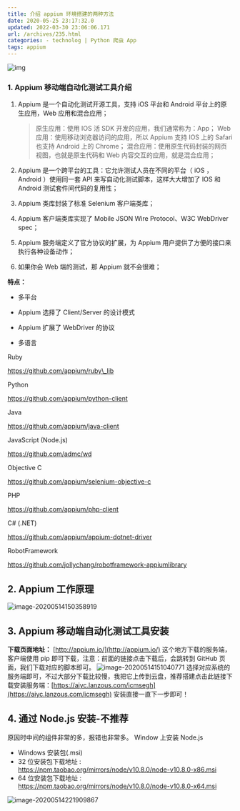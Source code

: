 ```yaml
---
title: 介绍 appium 环境搭建的两种方法
date: 2020-05-25 23:17:32.0
updated: 2022-03-30 23:06:06.171
url: /archives/235.html
categories: - technolog | Python 爬虫 App
tags: appium
---
```




![img](https://images-aiyc-1301641396.cos.ap-guangzhou.myqcloud.com/20200525231637.jpg)

### 1\. **Appium** 移动端自动化测试工具介绍

1.  Appium 是一个自动化测试开源工具，支持 iOS 平台和 Android 平台上的原生应用，Web 应用和混合应用；
    
    > 原生应用：使用 IOS 活 SDK 开发的应用，我们通常称为：App； Web 应用：使用移动浏览器访问的应用，所以 Appium 支持 IOS 上的 Safari 也支持 Android 上的 Chrome； 混合应用：使用原生代码封装的网页视图，也就是原生代码和 Web 内容交互的应用，就是混合应用；
    
2.  Appium 是一个跨平台的工具：它允许测试人员在不同的平台（ iOS ， Android ）使用同一套 API 来写自动化测试脚本，这样大大增加了 IOS 和 Android 测试套件间代码的复用性；
    
3.  Appium 类库封装了标准 Selenium 客户端类库；
    
4.  Appium 客户端类库实现了 Mobile JSON Wire Protocol、W3C WebDriver spec；
    
5.  Appium 服务端定义了官方协议的扩展，为 Appium 用户提供了方便的接口来执行各种设备动作；
    
6.  如果你会 Web 端的测试，那 Appium 就不会很难；
    

**特点：**

*   多平台
*   Appium 选择了 Client/Server 的设计模式
*   Appium 扩展了 WebDriver 的协议
    
*   多语言
    

Ruby

https://github.com/appium/ruby\_lib

Python

https://github.com/appium/python-client

Java

https://github.com/appium/java-client

JavaScript (Node.js)

https://github.com/admc/wd

Objective C

https://github.com/appium/selenium-objective-c

PHP

https://github.com/appium/php-client

C# (.NET)

https://github.com/appium/appium-dotnet-driver

RobotFramework

[https://](https://github.com/jollychang/robotframework-appiumlibrary)[github.com](https://github.com/jollychang/robotframework-appiumlibrary)[/](https://github.com/jollychang/robotframework-appiumlibrary)[jollychang](https://github.com/jollychang/robotframework-appiumlibrary)[/](https://github.com/jollychang/robotframework-appiumlibrary)[robotframework-appiumlibrary](https://github.com/jollychang/robotframework-appiumlibrary)

## 2\. Appium 工作原理

![image-20200514150358919](https://images-aiyc-1301641396.cos.ap-guangzhou.myqcloud.com/20200525231648.png)

## 3\. **Appium** 移动端自动化测试工具安装

**下载页面地址：** [http://appium.io/](http://appium.io/) 这个地方下载的服务端，客户端使用 pip 即可下载，注意：前面的链接点击下载后，会跳转到 GitHub 页面，我们下载对应的脚本即可。 ![image-20200514151040771](https://images-aiyc-1301641396.cos.ap-guangzhou.myqcloud.com/20200525231653.png) 选择对应系统的服务端即可，不过大部分下载比较慢，我把它上传到云盘，推荐搭建点击此链接下载安装服务端：[https://aiyc.lanzous.com/icmsegh](https://aiyc.lanzous.com/icmsegh) 安装直接一直下一步即可！

## 4\. 通过 Node.js 安装-不推荐

原因时中间的组件非常的多，报错也非常多。 Window 上安装 Node.js

*   Windows 安装包(.msi)
*   32 位安装包下载地址 : https://npm.taobao.org/mirrors/node/v10.8.0/node-v10.8.0-x86.msi
*   64 位安装包下载地址 : https://npm.taobao.org/mirrors/node/v10.8.0/node-v10.8.0-x64.msi

![image-20200514221909867](https://images-aiyc-1301641396.cos.ap-guangzhou.myqcloud.com/20200525231709.png)